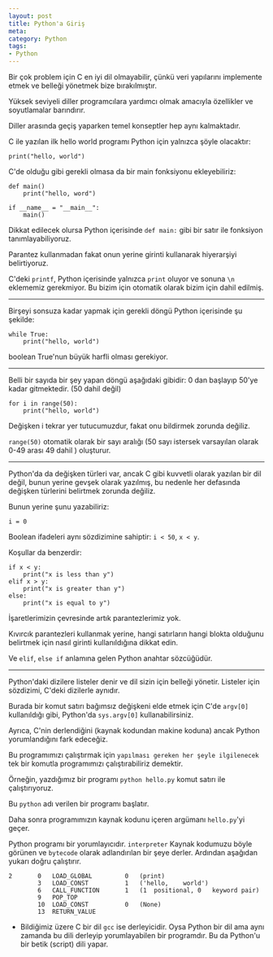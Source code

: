 ```yaml
---
layout: post
title: Python'a Giriş
meta:
category: Python
tags:
- Python
---
```



Bir çok problem için C en iyi dil olmayabilir, çünkü veri yapılarını implemente etmek ve belleği yönetmek bize bırakılmıştır.

Yüksek seviyeli diller programcılara yardımcı olmak amacıyla özellikler ve soyutlamalar barındırır.

Diller arasında geçiş yaparken temel konseptler hep aynı kalmaktadır.

C ile yazılan ilk hello world programı Python için yalnızca şöyle olacaktır:

```
print("hello, world")
```

C'de olduğu gibi gerekli olmasa da bir main fonksiyonu ekleyebiliriz:

```
def main()
    print("hello, word")

if __name__ = "__main__":
    main()
```

Dikkat edilecek olursa Python içerisinde `def main:` gibi bir satır ile fonksiyon tanımlayabiliyoruz. 

Parantez kullanmadan fakat onun yerine girinti kullanarak hiyerarşiyi belirtiyoruz.

C'deki `printf`, Python içerisinde yalnızca `print` oluyor ve sonuna `\n` eklememiz gerekmiyor. Bu bizim için otomatik olarak bizim için dahil edilmiş.
<hr/>
Birşeyi sonsuza kadar yapmak için gerekli döngü Python içerisinde şu şekilde:

```
while True:
    print("hello, world")
```

boolean True'nun büyük harfli olması gerekiyor.

<hr/>
Belli bir sayıda bir şey yapan döngü aşağıdaki gibidir:
0 dan başlayıp 50'ye kadar gitmektedir. (50 dahil değil)

```
for i in range(50):
    print("hello, world")
```

Değişken i tekrar yer tutucumuzdur, fakat onu bildirmek zorunda değiliz. 

`range(50)` otomatik olarak bir sayı aralığı (50 sayı istersek varsayılan olarak 0-49 arası 49 dahil ) oluşturur.

<hr/>

Python'da da değişken türleri var, ancak C gibi kuvvetli olarak yazılan bir dil değil, bunun yerine gevşek olarak yazılmış, bu nedenle her defasında değişken türlerini belirtmek zorunda değiliz.

Bunun yerine şunu yazabiliriz:

```
i = 0
```

Boolean ifadeleri aynı sözdizimine sahiptir: `i < 50`, `x < y`.

Koşullar da benzerdir:

```
if x < y:
    print("x is less than y")
elif x > y:
    print("x is greater than y")
else:
    print("x is equal to y")
```

İşaretlerimizin çevresinde artık parantezlerimiz yok.

Kıvırcık parantezleri kullanmak yerine, hangi satırların hangi blokta olduğunu belirtmek için nasıl girinti kullanıldığına dikkat edin.

Ve `elif`, `else if` anlamına gelen Python anahtar sözcüğüdür.
<hr/>
Python'daki dizilere listeler denir ve dil sizin için belleği yönetir.
Listeler için sözdizimi, C'deki dizilerle aynıdır.

Burada bir komut satırı bağımsız değişkeni elde etmek için C'de `argv[0]` kullanıldığı gibi, Python'da `sys.argv[0]` kullanabilirsiniz.

Ayrıca, C'nin derlendiğini (kaynak kodundan makine koduna) ancak Python yorumlandığını fark edeceğiz. 

Bu programımızı çalıştırmak için `yapılması gereken her şeyle ilgilenecek` tek bir komutla programımızı çalıştırabiliriz demektir.

Örneğin, yazdığımız bir programı `python hello.py` komut satırı ile çalıştırıyoruz.

Bu `python` adı verilen bir programı başlatır.

Daha sonra programımızın kaynak kodunu içeren argümanı `hello.py`'yi geçer.

Python programı bir yorumlayıcıdır. `interpreter`
Kaynak kodumuzu böyle görünen ve `bytecode` olarak adlandırılan bir şeye derler. 
Ardından aşağıdan yukarı doğru çalıştırır.

```
2       0   LOAD_GLOBAL         0   (print)
        3   LOAD_CONST          1   ('hello,    world')
        6   CALL_FUNCTION       1   (1  positional, 0   keyword pair)
        9   POP_TOP
        10  LOAD_CONST          0   (None)
        13  RETURN_VALUE
```

* Bildiğimiz üzere C bir dil `gcc` ise derleyicidir. Oysa Python bir dil ama aynı zamanda bu dili derleyip yorumlayabilen bir programdır.
Bu da Python'u bir betik (script) dili yapar.
